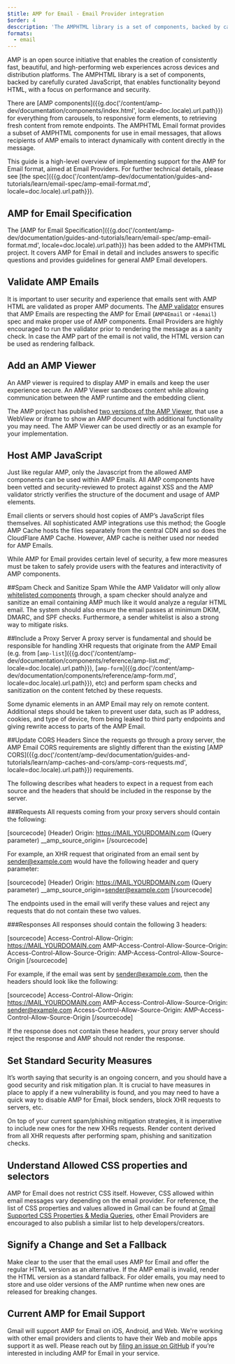 ```yaml
---
$title: AMP for Email - Email Provider integration
$order: 4
desccription: 'The AMPHTML library is a set of components, backed by carefully curated JavaScript, that enables functionality beyond HTML, with a focus on performance and security.'
formats:
  - email
---
```


AMP is an open source initiative that enables the creation of consistently fast, beautiful, and high-performing web experiences across devices and distribution platforms. The AMPHTML library is a set of components, backed by carefully curated JavaScript, that enables functionality beyond HTML, with a focus on performance and security.

There are [AMP components]({{g.doc('/content/amp-dev/documentation/components/index.html', locale=doc.locale).url.path}}) for everything from carousels, to responsive form elements, to retrieving fresh content from remote endpoints. The AMPHTML Email format provides a subset of AMPHTML components for use in email messages, that allows recipients of AMP emails to interact dynamically with content directly in the message.

This guide is a high-level overview of implementing support for the AMP for Email format, aimed at  Email Providers. For further technical details, please see [the spec]({{g.doc('/content/amp-dev/documentation/guides-and-tutorials/learn/email-spec/amp-email-format.md', locale=doc.locale).url.path}}).

## AMP for Email Specification

The [AMP for Email Specification]({{g.doc('/content/amp-dev/documentation/guides-and-tutorials/learn/email-spec/amp-email-format.md', locale=doc.locale).url.path}}) has been added to the AMPHTML project. It covers AMP for Email in detail and includes answers to specific questions and provides guidelines for general AMP Email developers.

## Validate AMP Emails
It is important to user security and experience that emails sent with AMP HTML are validated as proper AMP documents. The [AMP validator](https://github.com/ampproject/amphtml/tree/master/validator) ensures that AMP Emails are respecting the AMP for Email (`AMP4Email` or `⚡4email`) spec and make proper use of AMP components. Email Providers are highly encouraged to run the validator prior to rendering the message as a sanity check. In case the AMP part of the email is not valid, the HTML version can be used as rendering fallback.

## Add an AMP Viewer
An AMP viewer is required to display AMP in emails and keep the user experience secure. An AMP Viewer sandboxes content while allowing communication between the AMP runtime and the embedding client.

The AMP project has published [two versions of the AMP Viewer](https://github.com/ampproject/amp-viewer), that use a WebView or iframe to show an AMP document with additional functionality you may need. The AMP Viewer can be used directly or as an example for your implementation.

## Host AMP JavaScript
Just like regular AMP, only the Javascript from the allowed AMP components can be used within AMP Emails.  All AMP components have been vetted and security-reviewed to protect against XSS and the AMP validator strictly verifies the structure of the document and usage of AMP elements.

Email clients or servers should host copies of AMP’s JavaScript files themselves. All sophisticated AMP integrations use this method; the Google AMP Cache hosts the files separately from the central CDN and so does the CloudFlare AMP Cache. However, AMP cache is neither used nor needed for AMP Emails.

While AMP for Email provides certain level of security, a few more measures must be taken to safely provide users with the features and interactivity of AMP components.

##Spam Check and Sanitize Spam
While the AMP Validator will only allow [whitelisted components](https://github.com/ampproject/amphtml/blob/master/spec/amp-email-format.md#amp-components) through, a spam checker should analyze and sanitize an email containing AMP much like it would analyze a regular HTML email. The system should also ensure the email passes at minimum DKIM, DMARC, and SPF checks. Furthermore, a sender whitelist is also a strong way to mitigate risks.

##Include a Proxy Server
A proxy server is fundamental and should be responsible for handling XHR requests that originate from the AMP Email (e.g. from [`amp-list`]({{g.doc('/content/amp-dev/documentation/components/reference/amp-list.md', locale=doc.locale).url.path}}), [`amp-form`]({{g.doc('/content/amp-dev/documentation/components/reference/amp-form.md', locale=doc.locale).url.path}}), etc) and perform spam checks and sanitization on the content fetched by these requests.

Some dynamic elements in an AMP Email may rely on remote content. Additional steps should be taken to prevent user data, such as IP address, cookies, and type of device, from being leaked to third party endpoints and giving rewrite access to parts of the AMP Email.

##Update CORS Headers
Since the requests go through a proxy server, the AMP Email CORS requirements are slightly different than the existing [AMP CORS]({{g.doc('/content/amp-dev/documentation/guides-and-tutorials/learn/amp-caches-and-cors/amp-cors-requests.md', locale=doc.locale).url.path}}) requirements.

The following describes what headers to expect in a request from each source and the headers that should be included in the response by the server.

###Requests
All requests coming from your proxy servers should contain the following:

[sourcecode]
(Header) Origin: https://MAIL.YOURDOMAIN.com
(Query parameter) __amp_source_origin=<sender email address>
[/sourcecode]

For example, an XHR request that originated from an email sent by sender@example.com would have the following header and query parameter:

[sourcecode]
(Header) Origin: https://MAIL.YOURDOMAIN.com
(Query parameter) __amp_source_origin=sender@example.com
[/sourcecode]

The endpoints used in the email will verify these values and reject any requests that do not contain these two values.

###Responses
All responses should contain the following 3 headers:

[sourcecode]
Access-Control-Allow-Origin: https://MAIL.YOURDOMAIN.com
AMP-Access-Control-Allow-Source-Origin:
    <your sender email address>
Access-Control-Allow-Source-Origin:
    AMP-Access-Control-Allow-Source-Origin
[/sourcecode]

For example, if the email was sent by sender@example.com, then the headers should look like the following:

[sourcecode]
Access-Control-Allow-Origin: https://MAIL.YOURDOMAIN.com
AMP-Access-Control-Allow-Source-Origin: sender@example.com
Access-Control-Allow-Source-Origin: AMP-Access-Control-Allow-Source-Origin
[/sourcecode]

If the response does not contain these headers, your proxy server should reject the response and AMP should not render the response.

## Set Standard Security Measures
It’s worth saying that security is an ongoing concern, and you should have a good security and risk mitigation plan. It is crucial to have measures in place to apply if a new vulnerability is found, and you may need to have a quick way to disable AMP for Email, block senders, block XHR requests to servers, etc.

On top of your current spam/phishing mitigation strategies, it is imperative to include new ones for the new XHRs requests. Render content derived from all XHR requests after performing spam, phishing and sanitization checks.

## Understand Allowed CSS properties and selectors
AMP for Email does not restrict CSS itself. However, CSS allowed within email messages vary depending on the email provider. For reference, the list of CSS properties and values allowed in Gmail can be found at [Gmail Supported CSS Properties & Media Queries](https://developers.google.com/gmail/design/reference/supported_css), other Email Providers are encouraged to also publish a similar list to help developers/creators.

## Signify a Change and Set a Fallback
Make clear to the user that the email uses AMP for Email and offer the regular HTML version as an alternative.
If the AMP email is invalid, render the HTML version as a standard fallback. For older emails, you may need to store and use older versions of the AMP runtime when new ones are released for breaking changes.

## Current AMP for Email Support
Gmail will support AMP for Email on iOS, Android, and Web. We're working with other email providers and clients to have their Web and mobile apps support it as well. Please reach out by [filing an issue on GitHub](https://github.com/ampproject/amphtml/issues/new) if you’re interested in including AMP for Email in your service.
